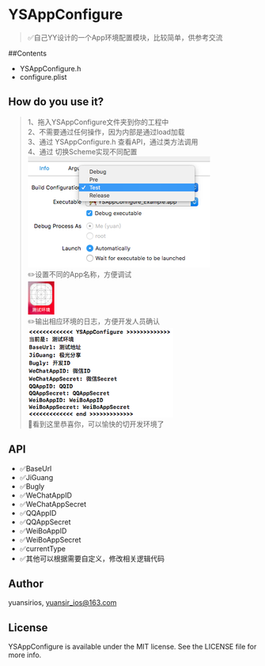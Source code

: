 # YSAppConfigure

>✅自己YY设计的一个App环境配置模块，比较简单，供参考交流

##Contents
* YSAppConfigure.h
* configure.plist

## How do you use it?
>1、拖入YSAppConfigure文件夹到你的工程中
><br>2、不需要通过任何操作，因为内部是通过load加载
><br>3、通过 YSAppConfigure.h 查看API，通过类方法调用
><br>4、通过 切换Scheme实现不同配置
><br>![avatar](./Snapshots/scheme.png)
><br> ✏️设置不同的App名称，方便调试
><br> ![avatar](./Snapshots/AppIcon.png)
><br> ✏️输出相应环境的日志，方便开发人员确认
><br> ![avatar](./Snapshots/logOut.png)
><br> 🎉看到这里恭喜你，可以愉快的切开发环境了

## API
*   ✅BaseUrl
*   ✅JiGuang
*   ✅Bugly
*   ✅WeChatAppID
*   ✅WeChatAppSecret
*   ✅QQAppID
*   ✅QQAppSecret
*   ✅WeiBoAppID
*   ✅WeiBoAppSecret
*   ✅currentType
*   ✅其他可以根据需要自定义，修改相关逻辑代码

## Author

yuansirios, yuansir_ios@163.com

## License

YSAppConfigure is available under the MIT license. See the LICENSE file for more info.
